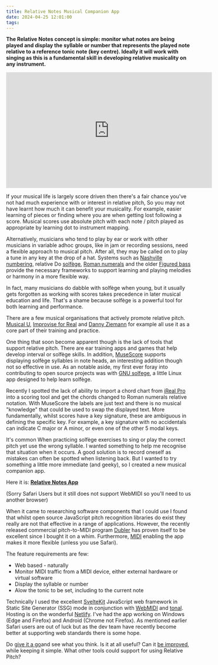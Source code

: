 ```yaml
---
title: Relative Notes Musical Companion App
date: 2024-04-25 12:01:00
tags:
---
```


**The Relative Notes concept is simple: monitor what notes are being played and display the syllable or number that represents the played note relative to a reference tonic note (key centre). Ideally it will work with singing as this is a fundamental skill in developing relative musicality on any instrument.**

<iframe width="560" height="315" src="https://www.youtube.com/embed/4kNCYW4tiGQ?si=zVuWIzZrZl2W5lUL" title="YouTube video player" frameborder="0" allow="accelerometer; autoplay; clipboard-write; encrypted-media; gyroscope; picture-in-picture; web-share" referrerpolicy="strict-origin-when-cross-origin" allowfullscreen></iframe>

If your musical life is largely score driven then there's a fair chance you've not had much experience with or interest in relative pitch, So you may not have learnt how much it can benefit your musicality. For example, easier learning of pieces or finding where you are when getting lost following a score. Musical scores use absolute pitch with each note / pitch played as appropriate by learning dot to instrument mapping.

Alternatively, musicians who tend to play by ear or work with other musicians in variable adhoc groups, like in jam or recording sessions, need a flexible approach to musical pitch. After all, they may be called on to play a tune in any key at the drop of a hat. Systems such as [Nashville numbering](https://en.wikipedia.org/wiki/Nashville_Number_System), relative Do [solfège](https://en.wikipedia.org/wiki/Solf%C3%A8ge), [Roman numerals](https://en.wikipedia.org/wiki/Roman_numeral_analysis) and the older [Figured bass](https://en.wikipedia.org/wiki/Figured_bass) provide the necessary frameworks to support learning and playing melodies or harmony in a more flexible way.

In fact, many musicians do dabble with solfège when young, but it usually gets forgotten as working with scores takes precedence in later musical education and life. That's a shame because solfège is a powerful tool for both learning and performance.

There are a few musical organisations that actively promote relative pitch. [Musical U](https://www.musical-u.com/), [Improvise for Real](https://improviseforreal.com/) and [Danny Ziemann](https://www.dannyziemann.com/) for example all use it as a core part of their training and practice.

One thing that soon become apparent though is the lack of tools that support relative pitch. There are ear training apps and games that help develop interval or solfège skills. In addition, [MuseScore](https://musescore.org/en/download) supports displaying solfège syllables in note heads, an interesting addition though not so effective in use. As an notable aside, my first ever foray into contributing to open source projects was with [GNU solfege](https://www.gnu.org/software/solfege/), a little Linux app designed to help learn solfège.

Recently I spotted the lack of ability to import a chord chart from [iReal Pro](https://www.irealpro.com/) into a scoring tool and get the chords changed to Roman numerals relative notation. With MuseScore the labels are just text and there is no musical "knowledge" that could be used to swap the displayed text. More fundamentally, whilst scores have a key signature, these are ambiguous in defining the specific key. For example, a key signature with no accidentals can indicate C major or A minor, or even one of the other 5 modal keys.

It's common When practicing solfège exercises to sing or play the correct pitch yet use the wrong syllable. I wanted something to help me recognise that situation when it occurs. A good solution is to record oneself as mistakes can often be spotted when listening back. But I wanted to try something a little more immediate (and geeky), so I created a new musical companion app.

Here it is: [**Relative Notes App**](https://relative.musicpracticetools.net/)

(Sorry Safari Users but it still does not support WebMIDI so you'll need to us another browser)

When it came to researching software components that I could use I found that whilst open source JavaScript pitch recognition libraries do exist they really are not that effective in a range of applications. However, the recently released commercial pitch-to-MIDI program [Dubler](https://vochlea.com/) has proven itself to be excellent since I bought it on a whim. Furthermore, [MIDI](https://en.wikipedia.org/wiki/MIDI) enabling the app makes it more flexible (unless you use Safari).

The feature requirements are few:

- Web based - naturally
- Monitor MIDI traffic from a MIDI device, either external hardware or virtual software
- Display the syllable or number
- Alow the tonic to be set, including to the current note

Technically I used the excellent [SvelteKit](https://kit.svelte.dev/) JavaScript web framework in Static Site Generator (SSG) mode in conjunction with [WebMIDI](https://webmidijs.org/) and [tonal](https://tonaljs.github.io/tonal/docs/). Hosting is on the wonderful [Netlify](https://www.netlify.com/). I've had the app working on Windows (Edge and Firefox) and Android (Chrome not Firefox). As mentioned earlier Safari users are out of luck but as the dev team have recently become better at supporting web standards there is some hope.

Do [give it a go](https://relative.musicpracticetools.net/)and see what you think. Is it at all useful? Can it [be improved](https://github.com/music-practice-tools/relative-notes/issues), while keeping it simple. What other tools could support for using Relative Pitch?
